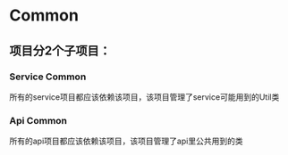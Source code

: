 # Common

## 项目分2个子项目：
###  Service Common
所有的service项目都应该依赖该项目，该项目管理了service可能用到的Util类

###  Api Common
所有的api项目都应该依赖该项目，该项目管理了api里公共用到的类